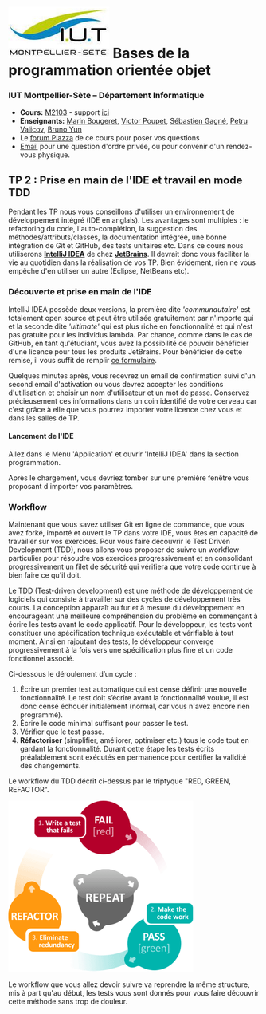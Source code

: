 # ![](ressources/logo.jpeg) Bases de la programmation orientée objet 

### IUT Montpellier-Sète – Département Informatique

* **Cours:** [M2103](http://cache.media.enseignementsup-recherche.gouv.fr/file/25/09/7/PPN_INFORMATIQUE_256097.pdf) - support [ici](https://github.com/IUTInfoMontp-M2103/Ressources)
* **Enseignants:** [Marin Bougeret](mailto:marin.bougeret@umontpellier.fr), [Victor Poupet](mailto:victor.poupet@umontpellier.fr), [Sébastien Gagné](mailto:sebastien.gagne@umontpellier.fr), [Petru Valicov](mailto:petru.valicov@umontpellier.fr), [Bruno Yun](mailto:bruno.yun@umontpellier.fr) 
* Le [forum Piazza](https://piazza.com/class/jpv7gf0lltk4kc) de ce cours pour poser vos questions
* [Email](mailto:petru.valicov@umontpellier.fr) pour une question d'ordre privée, ou pour convenir d'un rendez-vous physique.

## TP 2 : Prise en main de l'IDE et travail en mode TDD
Pendant les TP nous vous conseillons d'utiliser un environnement de développement intégré (IDE en anglais). Les avantages sont multiples : le refactoring du code, l'auto-complétion, la suggestion des méthodes/attributs/classes, la documentation intégrée, une bonne intégration de Git et GitHub, des tests unitaires etc. Dans ce cours nous utiliserons
**[IntelliJ IDEA](https://www.jetbrains.com/idea/)** de chez **[JetBrains](https://www.jetbrains.com)**. 
Il devrait donc vous faciliter la vie au quotidien dans la réalisation de vos TP. Bien évidement, rien ne vous empêche 
d'en utiliser un autre (Eclipse, NetBeans etc).


### Découverte et prise en main de l'IDE


IntelliJ IDEA possède deux versions, la première dite *'communautaire'* est totalement open source et peut être utilisée 
gratuitement par n'importe qui et la seconde dite *'ultimate'* qui est plus riche en fonctionnalité et qui n'est pas 
gratuite pour les individus lambda. Par chance, comme dans le cas de GitHub, en tant qu'étudiant, vous avez la 
possibilité de pouvoir bénéficier d'une licence pour tous les produits JetBrains. Pour bénéficier de cette remise, il 
vous suffit de remplir [ce formulaire](https://www.jetbrains.com/shop/eform/students).

Quelques minutes après, vous recevrez un email de confirmation suivi d'un second email d'activation ou vous devrez accepter 
les conditions d'utilisation et choisir un nom d'utilisateur et un mot de passe. Conservez précieusement ces 
informations dans un coin identifié de votre cerveau car c'est grâce à elle que vous pourrez importer votre licence 
chez vous et dans les salles de TP.

#### Lancement de l'IDE

Allez dans le Menu 'Application' et ouvrir 'IntelliJ IDEA' dans la section programmation.

Après le chargement, vous devriez tomber sur une première fenêtre vous proposant d'importer vos paramètres.


### Workflow

Maintenant que vous savez utiliser Git en ligne de commande, que vous avez forké, importé et ouvert le TP dans votre IDE, 
vous êtes en capacité de travailler sur vos exercices. Pour vous faire découvrir le Test Driven Development (TDD), nous 
allons vous proposer de suivre un workflow particulier pour résoudre vos exercices progressivement et en consolidant 
progressivement un filet de sécurité qui vérifiera que votre code continue à bien faire ce qu'il doit.

Le TDD (Test-driven development) est une méthode de développement de logiciels qui consiste
à travailler sur des cycles de développement très courts. La conception apparaît au fur et à mesure du développement en encourageant une meilleure compréhension du problème en commençant à écrire les tests avant le code 
applicatif. Pour le développeur, les tests vont constituer une spécification technique exécutable et vérifiable à tout 
moment. Ainsi en rajoutant des tests, le développeur converge progressivement à la fois vers une spécification plus fine 
et un code fonctionnel associé.

Ci-dessous le déroulement d’un cycle :
1. Écrire un premier test automatique qui est censé définir une nouvelle fonctionnalité. Le test
doit s’écrire avant la fonctionnalité voulue, il est donc censé échouer initialement (normal, car vous n'avez encore rien programmé).
2. Écrire le code minimal suffisant pour passer le test.
3. Vérifier que le test passe.
4. __Réfactoriser__ (simplifier, améliorer, optimiser etc.) tous le code tout en gardant la fonctionnalité. Durant cette étape les tests écrits préalablement sont exécutés en permanence pour certifier la validité des changements.


Le workflow du TDD décrit ci-dessus par le triptyque "RED, GREEN, REFACTOR".

![](ressources/test-driven-development.png)

Le workflow que vous allez devoir suivre va reprendre la même structure, mis à part qu'au début, les tests vous sont 
donnés pour vous faire découvrir cette méthode sans trop de douleur.
